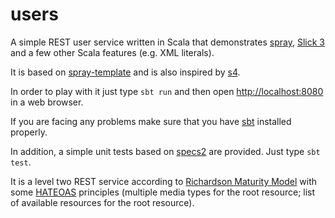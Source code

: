 users
===

A simple REST user service written in Scala that demonstrates [spray](http://spray.io), [Slick 3](http://slick.typesafe.com/)
 and a few other Scala features (e.g. XML literals).

It is based on [spray-template](https://github.com/spray/spray-template) and is also inspired by [s4](https://github.com/jacobus/s4/).

In order to play with it just type `sbt run` and then open [http://localhost:8080](http://localhost:8080) in a web browser.

If you are facing any problems make sure that you have [sbt](http://www.scala-sbt.org/) installed properly.

In addition, a simple unit tests based on [specs2](https://etorreborre.github.io/specs2/) are provided. Just type `sbt test`.

It is a level two REST service according to [Richardson Maturity Model](http://martinfowler.com/articles/richardsonMaturityModel.html)
with some [HATEOAS](https://en.wikipedia.org/wiki/HATEOAS) principles (multiple media types for the root resource; list of available resources for the root resource).